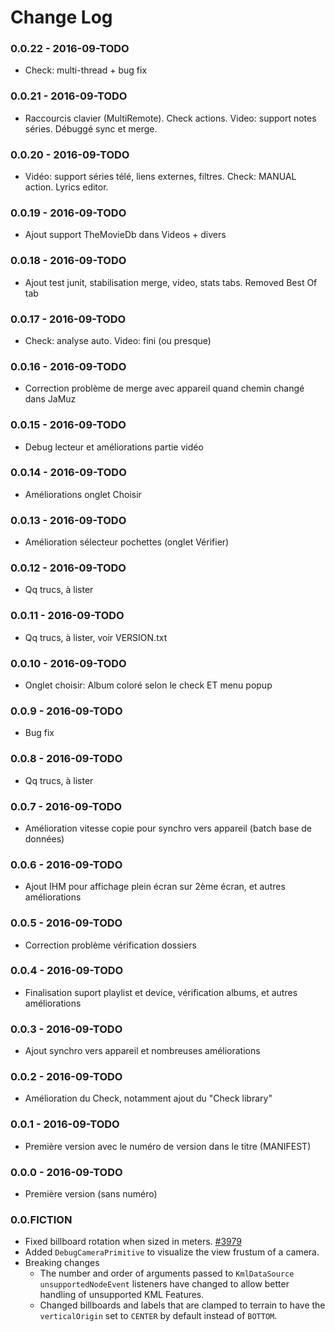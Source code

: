 Change Log
==========

### 0.0.22 - 2016-09-TODO	
* Check: multi-thread + bug fix

### 0.0.21 - 2016-09-TODO	
* Raccourcis clavier (MultiRemote). Check actions. Video: support notes séries. Débuggé sync et merge.

### 0.0.20 - 2016-09-TODO	
* Vidéo: support séries télé, liens externes, filtres. Check: MANUAL action. Lyrics editor.

### 0.0.19 - 2016-09-TODO  
* Ajout support TheMovieDb dans Videos + divers

### 0.0.18 - 2016-09-TODO	
* Ajout test junit, stabilisation merge, video, stats tabs. Removed Best Of tab

### 0.0.17 - 2016-09-TODO	
* Check: analyse auto. Video: fini (ou presque)

### 0.0.16 - 2016-09-TODO	
* Correction problème de merge avec appareil quand chemin changé dans JaMuz

### 0.0.15 - 2016-09-TODO	
* Debug lecteur et améliorations partie vidéo

### 0.0.14 - 2016-09-TODO	
* Améliorations onglet Choisir

### 0.0.13 - 2016-09-TODO	
* Amélioration sélecteur pochettes (onglet Vérifier)

### 0.0.12 - 2016-09-TODO	
* Qq trucs, à lister

### 0.0.11 - 2016-09-TODO	
* Qq trucs, à lister, voir VERSION.txt

### 0.0.10 - 2016-09-TODO	
* Onglet choisir: Album coloré selon le check ET menu popup

### 0.0.9 - 2016-09-TODO	
* Bug fix

### 0.0.8 - 2016-09-TODO	
* Qq trucs, à lister

### 0.0.7 - 2016-09-TODO	
* Amélioration vitesse copie pour synchro vers appareil (batch base de données)

### 0.0.6 - 2016-09-TODO	
* Ajout IHM pour affichage plein écran sur 2ème écran, et autres améliorations

### 0.0.5 - 2016-09-TODO  
* Correction problème vérification dossiers

### 0.0.4 - 2016-09-TODO	
* Finalisation suport playlist et device, vérification albums, et autres améliorations

### 0.0.3 - 2016-09-TODO	
* Ajout synchro vers appareil et nombreuses améliorations

### 0.0.2 - 2016-09-TODO	
* Amélioration du Check, notamment ajout du "Check library"

### 0.0.1 - 2016-09-TODO	
* Première version avec le numéro de version dans le titre (MANIFEST)

### 0.0.0 - 2016-09-TODO	
* Première version (sans numéro)

### 0.0.FICTION
* Fixed billboard rotation when sized in meters. [#3979](https://github.com/AnalyticalGraphicsInc/cesium/issues/3979)
* Added `DebugCameraPrimitive` to visualize the view frustum of a camera.
* Breaking changes
    * The number and order of arguments passed to `KmlDataSource` `unsupportedNodeEvent` listeners have changed to allow better handling of unsupported KML Features.
    * Changed billboards and labels that are clamped to terrain to have the `verticalOrigin` set to `CENTER` by default instead of `BOTTOM`.
